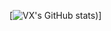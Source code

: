 [![VX's GitHub stats](https://github-readme-stats.vercel.app/api?username=vx-dev&&show_icons=true&theme=dark))]
